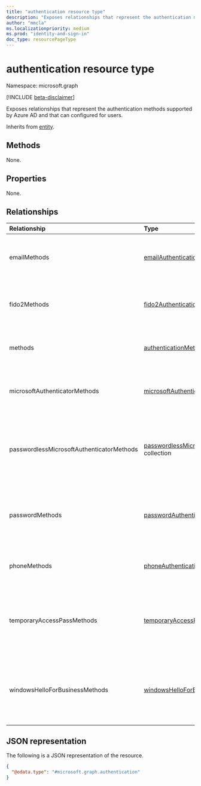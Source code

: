 ```yaml
---
title: "authentication resource type"
description: "Exposes relationships that represent the authentication methods supported by Azure AD and that can configured for users."
author: "mmcla"
ms.localizationpriority: medium
ms.prod: "identity-and-sign-in"
doc_type: resourcePageType
---
```


# authentication resource type

Namespace: microsoft.graph

[!INCLUDE [beta-disclaimer](../../includes/beta-disclaimer.md)]

Exposes relationships that represent the authentication methods supported by Azure AD and that can configured for users.

Inherits from [entity](entity.md).

## Methods

None.

## Properties

None.

## Relationships

| Relationship                              | Type                                                                                                                                        | Description                                                                                                        |
| :---------------------------------------- | :------------------------------------------------------------------------------------------------------------------------------------------ | :----------------------------------------------------------------------------------------------------------------- |
| emailMethods                              | [emailAuthenticationMethod](../resources/emailauthenticationmethod.md) collection                                                           | Represents the email addresses registered to a user for authentication.                                            |
| fido2Methods                              | [fido2AuthenticationMethod](../resources/fido2authenticationmethod.md) collection                                                           | Represents the FIDO2 security keys registered to a user for authentication.                                        |
| methods                                   | [authenticationMethod](../resources/authenticationmethod.md) collection                                                                     | Represents all authentication methods registered to a user.                                                        |
| microsoftAuthenticatorMethods             | [microsoftAuthenticatorAuthenticationMethod](../resources/microsoftauthenticatorauthenticationmethod.md) collection                         | The details of the Microsoft Authenticator app registered to a user for authentication.                            |
| passwordlessMicrosoftAuthenticatorMethods | [passwordlessMicrosoftAuthenticatorAuthenticationMethod](../resources/passwordlessmicrosoftauthenticatorauthenticationmethod.md) collection | Represents the Microsoft Authenticator Passwordless Phone Sign-in methods registered to a user for authentication. |
| passwordMethods                           | [passwordAuthenticationMethod](../resources/passwordauthenticationmethod.md) collection                                                     | Represents the details of the password authentication method registered to a user for authentication.              |
| phoneMethods                              | [phoneAuthenticationMethod](../resources/phoneauthenticationmethod.md) collection                                                           | Represents the phone registered to a user for authentication.                                                      |
| temporaryAccessPassMethods                | [temporaryAccessPassAuthenticationMethod](../resources/temporaryaccesspassauthenticationmethod.md) collection                               | Represents a Temporary Access Pass registered to a user for authentication through time-limited passcodes.         |
| windowsHelloForBusinessMethods            | [windowsHelloForBusinessAuthenticationMethod](../resources/windowshelloforbusinessauthenticationmethod.md) collection                       | Represents the Windows Hello for Business authentication method registered to a user for authentication.           |

## JSON representation

The following is a JSON representation of the resource.

<!-- {
  "blockType": "resource",
  "keyProperty": "id",
  "@odata.type": "microsoft.graph.authentication",
  "openType": false
}
-->

```json
{
  "@odata.type": "#microsoft.graph.authentication"
}
```
